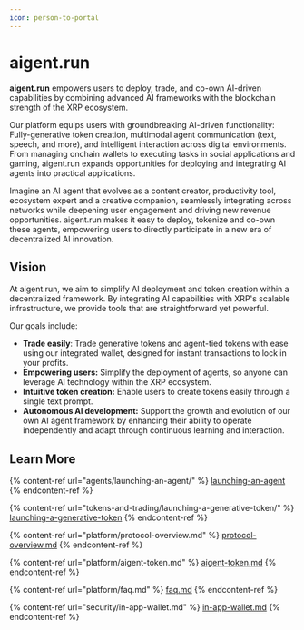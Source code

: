 ```yaml
---
icon: person-to-portal
---
```


# aigent.run

**aigent.run** empowers users to deploy, trade, and co-own AI-driven capabilities by combining advanced AI frameworks with the blockchain strength of the XRP ecosystem.

Our platform equips users with groundbreaking AI-driven functionality: Fully-generative token creation, multimodal agent communication (text, speech, and more), and intelligent interaction across digital environments. From managing onchain wallets to executing tasks in social applications and gaming, aigent.run expands opportunities for deploying and integrating AI agents into practical applications.

Imagine an AI agent that evolves as a content creator, productivity tool, ecosystem expert and a creative companion, seamlessly integrating across networks while deepening user engagement and driving new revenue opportunities. aigent.run makes it easy to deploy, tokenize and co-own these agents, empowering users to directly participate in a new era of decentralized AI innovation.

## Vision

At aigent.run, we aim to simplify AI deployment and token creation within a decentralized framework. By integrating AI capabilities with XRP's scalable infrastructure, we provide tools that are straightforward yet powerful.

Our goals include:

* **Trade easily**: Trade generative tokens and agent-tied tokens with ease using our integrated wallet, designed for instant transactions to lock in your profits.
* **Empowering users:** Simplify the deployment of agents, so anyone can leverage AI technology within the XRP ecosystem.
* **Intuitive token creation:** Enable users to create tokens easily through a single text prompt.
* **Autonomous AI development:** Support the growth and evolution of our own AI agent framework by enhancing their ability to operate independently and adapt through continuous learning and interaction.

## Learn More

{% content-ref url="agents/launching-an-agent/" %}
[launching-an-agent](agents/launching-an-agent/)
{% endcontent-ref %}

{% content-ref url="tokens-and-trading/launching-a-generative-token/" %}
[launching-a-generative-token](tokens-and-trading/launching-a-generative-token/)
{% endcontent-ref %}

{% content-ref url="platform/protocol-overview.md" %}
[protocol-overview.md](platform/protocol-overview.md)
{% endcontent-ref %}

{% content-ref url="platform/aigent-token.md" %}
[aigent-token.md](platform/aigent-token.md)
{% endcontent-ref %}

{% content-ref url="platform/faq.md" %}
[faq.md](platform/faq.md)
{% endcontent-ref %}

{% content-ref url="security/in-app-wallet.md" %}
[in-app-wallet.md](security/in-app-wallet.md)
{% endcontent-ref %}
